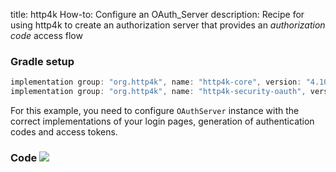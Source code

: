 title: http4k How-to: Configure an OAuth_Server
description: Recipe for using http4k to create an authorization server that provides an *authorization code* access flow

### Gradle setup

```groovy
implementation group: "org.http4k", name: "http4k-core", version: "4.10.0.1"
implementation group: "org.http4k", name: "http4k-security-oauth", version: "4.10.0.1"
```

For this example, you need to configure `OAuthServer` instance with the correct implementations of your login pages, generation of authentication codes and access tokens.

### Code [<img class="octocat" src="/img/octocat-32.png"/>](https://github.com/http4k/http4k/blob/master/src/docs/guide/howto/configure_an_oauth_server/example.kt)

<script src="https://gist-it.appspot.com/https://github.com/http4k/http4k/blob/master/src/docs/guide/howto/configure_an_oauth_server/example.kt"></script>
